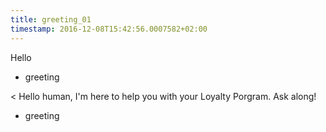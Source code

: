 ```yaml
---
title: greeting_01
timestamp: 2016-12-08T15:42:56.0007582+02:00
---
```


Hello
* greeting

< Hello human, I'm here to help you with your Loyalty Porgram. Ask along!
* greeting
